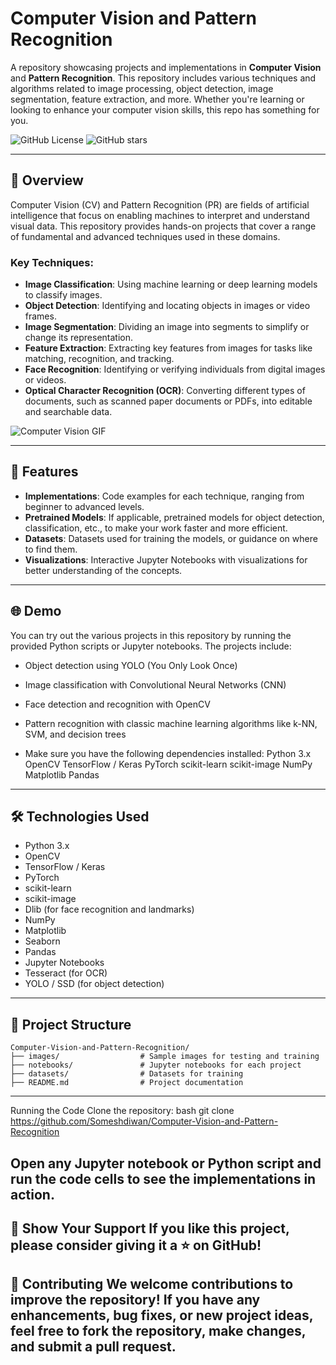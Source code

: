 # Computer Vision and Pattern Recognition

A repository showcasing projects and implementations in **Computer Vision** and **Pattern Recognition**. This repository includes various techniques and algorithms related to image processing, object detection, image segmentation, feature extraction, and more. Whether you're learning or looking to enhance your computer vision skills, this repo has something for you.

![GitHub License](https://img.shields.io/github/license/Someshdiwan/Computer-Vision-and-Pattern-Recognition)
![GitHub stars](https://img.shields.io/github/stars/Someshdiwan/Computer-Vision-and-Pattern-Recognition)

---

## 🚀 Overview

Computer Vision (CV) and Pattern Recognition (PR) are fields of artificial intelligence that focus on enabling machines to interpret and understand visual data. 
This repository provides hands-on projects that cover a range of fundamental and advanced techniques used in these domains.

### Key Techniques:

- **Image Classification**: Using machine learning or deep learning models to classify images.
- **Object Detection**: Identifying and locating objects in images or video frames.
- **Image Segmentation**: Dividing an image into segments to simplify or change its representation.
- **Feature Extraction**: Extracting key features from images for tasks like matching, recognition, and tracking.
- **Face Recognition**: Identifying or verifying individuals from digital images or videos.
- **Optical Character Recognition (OCR)**: Converting different types of documents, such as scanned paper documents or PDFs, into editable and searchable data.

![Computer Vision GIF](https://media4.giphy.com/media/cuo04RbNbCFjy/giphy-downsized.gif)

---

## 🔧 Features

- **Implementations**: Code examples for each technique, ranging from beginner to advanced levels.
- **Pretrained Models**: If applicable, pretrained models for object detection, classification, etc., to make your work faster and more efficient.
- **Datasets**: Datasets used for training the models, or guidance on where to find them.
- **Visualizations**: Interactive Jupyter Notebooks with visualizations for better understanding of the concepts.

---

## 🌐 Demo

You can try out the various projects in this repository by running the provided Python scripts or Jupyter notebooks. The projects include:
- Object detection using YOLO (You Only Look Once)
- Image classification with Convolutional Neural Networks (CNN)
- Face detection and recognition with OpenCV
- Pattern recognition with classic machine learning algorithms like k-NN, SVM, and decision trees
  
- Make sure you have the following dependencies installed:
Python 3.x
OpenCV
TensorFlow / Keras
PyTorch
scikit-learn
scikit-image
NumPy
Matplotlib
Pandas

---

## 🛠️ Technologies Used

- Python 3.x
- OpenCV  
- TensorFlow / Keras  
- PyTorch  
- scikit-learn  
- scikit-image  
- Dlib (for face recognition and landmarks)
- NumPy  
- Matplotlib  
- Seaborn  
- Pandas  
- Jupyter Notebooks  
- Tesseract (for OCR)
- YOLO / SSD (for object detection)

---

## 📂 Project Structure

```plaintext
Computer-Vision-and-Pattern-Recognition/
├── images/                  # Sample images for testing and training
├── notebooks/               # Jupyter notebooks for each project
├── datasets/                # Datasets for training
├── README.md                # Project documentation
```
---
Running the Code
Clone the repository:
bash
git clone https://github.com/Someshdiwan/Computer-Vision-and-Pattern-Recognition

Open any Jupyter notebook or Python script and run the code cells to see the implementations in action.
---
🌟 Show Your Support
If you like this project, please consider giving it a ⭐ on GitHub!
---
🤝 Contributing
We welcome contributions to improve the repository! If you have any enhancements, bug fixes, or new project ideas, feel free to fork the repository, make changes, and submit a pull request.
---
